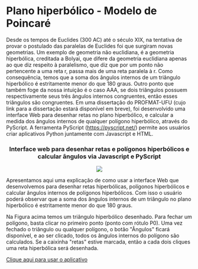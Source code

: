 # Plano hiperbólico - Modelo de Poincaré

Desde os tempos de Euclides (300 AC) até o século XIX, na tentativa de provar o postulado
das paralelas de Euclides foi que surgiram novas geometrias. Um exemplo de geometria não euclidiana, 
é a geometria hiperbólica, creditada a Bolyai, que difere da geometria euclidiana apenas ao que diz 
respeito à paralelismo, que diz que por um ponto não pertencente a uma reta r, passa mais de uma reta
paralela  à r. Como consequência, temos que a soma dos ângulos internos de um triângulo hiperbólico é
estritamente menor do que 180 graus. Outro ponto que também foge da nossa intuição é o caso AAA, se 
dois triângulos possuem respectivamente seus três ângulos internos congruentes, então esses triângulos
são congruentes. Em uma dissertação do PROFMAT-UFU (cujo link para a dissertação estará disponível em
breve), foi desenvolvido uma interface Web para desenhar retas no plano hiperbólico, e calcular a medida
dos ângulos internos de qualquer polígono hiperbólico, através do PyScript. A ferramenta PyScript 
(https://pyscript.net/) permite aos usuários criar aplicativos Python juntamente com Javascript e HTML.

<div align="center">
  <h3>Interface web para desenhar retas e polígonos hiperbólicos e calcular ângulos via Javascript e PyScript</h3>
  <img src="https://github.com/aldicio/plano-hiperbolico/assets/141569089/e6aad713-c44f-4920-b27c-198ca1773fff" />
</div>


Apresentamos aqui uma explicação de como usar a interface Web que desenvolvemos para desenhar retas 
hiperbólicas, polígonos hiperbólicos e calcular ângulos internos de polígonos hiperbólicos. Com isso 
o usuário poderá observar que a soma dos ângulos internos de um triângulo no plano hiperbólico é 
estritamente menor do que $180$ graus.

Na Figura acima temos um triângulo hiperbólico desenhado. Para fechar um polígono, basta clicar no 
primeiro ponto (ponto com rótulo P0). Uma vez fechado o triângulo ou qualquer polígono, o botão 
"Ângulos" ficará disponível, e ao ser clicado, todos os ângulos internos do polígono são calculados.
Se a caixinha "retas" estive marcada, então a cada dois cliques uma reta hiperbólica será desenhada.

<a href="https://aldicio.github.io/planohiperbolico/">Clique aqui para usar o aplicativo</a>

 
